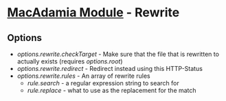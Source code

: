 # [MacAdamia Module](.) - Rewrite

## Options

 * *options.rewrite.checkTarget* - Make sure that the file that is rewritten to actually exists (requires *options.root*)
 * *options.rewrite.redirect* - Redirect instead using this HTTP-Status
 * *options.rewrite.rules* - An array of rewrite rules
   * *rule.search* - a regular expression string to search for
   * *rule.replace* - what to use as the replacement for the match
